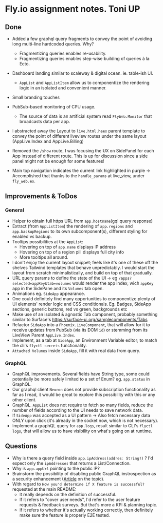 # Fly.io assignment notes. Toni UP
## Done
- Added a few graphql query fragments to convey the point of avoiding long multi-line hardcoded queries. Why?
  - Fragmentizing queries enables re-usability. 
  - Fragmentizing queries enables step-wise building of queries à la Ecto.

- Dashboard landing similar to scaleway & digital ocean. ie. table-ish UI.
  - `AppList` and `AppListItem` allow us to componentize the rendering logic in an isolated and convenient manner.
- Small branding touches
- PubSub-based monitoring of CPU usage. 
  - The source of data is an artificial system read `FlyWeb.Monitor` that broadcasts data per app.
- I abstracted away the Layout to `live.html.heex` parent template to convey the point of different liveview routes under the same layout (AppLive.Index and AppLive.Billing)
- Removed the `/show` route, I was focusing the UX on SidePanel for each App instead of different route. This is up for discussion since a side panel might not be enough for some features!
- Main top navigation indicates the current link highlighted in purple -> Accomplished that thanks to the `handle_params` at live_view, under `fly_web.ex`.


## Improvements & ToDos
### General
- Helper to obtain full https URL from `app.hostname`(gql query response)
- Extract (from `AppListItem`) the rendering of `app.regions` and `app.backupRegions` to its own subcomponent(s), different styling for enabled vs backup.
- Tooltips possibilities at the `AppList`:
  - Hovering on top of `app.name` displays IP address
  - Hovering on top of a region pill displays full city info
  - More tooltips all around.
- I don't enjoy the current layout snippet; feels like it's one of these off the shelves Tailwind templates that behave unpredictably. I would start the layout from scratch minimalistically, and build on top of that gradually.
- URL query params to define the state of the UI -> eg `/apps?selected=appKey&tab=volumes` would render the app index, wich `appKey` app in the SidePane and its `Volumes` tab open.
- Animations eg. `SideApp` appearance.
- One could definitely find many opportunities to componentize plenty of UI elements' render logic and CSS conditionals. Eg. Badges, SideApp sections, generic buttons, red vs green, backgrounds etc
- Make use of an isolated & agnostic Tab component, probably something similar to Surface's https://surface-ui.org/samplecomponents/Tabs
- Refactor `SideApp` into a `Phoenix.LiveComponent`, that will allow for it to receive updates from PubSub (via its DOM `id`) or stemming from its LiveView Parent `AppLive.Index`.
- Implement, as a tab at `SideApp`, an Environment Variable editor; to match the cli's `flyctl secrets` functionality.
- `Attached Volumes` inside `SideApp`, fill it with real data from query.
### GraphQL
- GraphQL improvements. Several fields have String type, some could potentially be more safely limited to a set of Enum? eg. `app.status` in GraphQL.
- Our graphql client `Neuron` does not provide subscription functionality as far as I read, it would be great to explore this possibility with this or any other client. 
- GraphQL. `AppList` does not require to fetch so many fields, reduce the number of fields according to the UI needs to save network data.
- If `SideApp` was accepted as a UI pattern -> Also fetch necessary data ONLY upon click (it's already in the socket now, which is not necessary).
- Implement a graphQL query for `app.logs`, result similar to CLI's `flyctl logs`, that will allow us to have visibility on what's going on at runtime.


## Questions
- Why is there a query field inside `app.ipAddress(addres: String!)` ? I'd expect only the `ipAddresses` that returns a List/Connection.
- Why is `app.appUrl` pointing to the public IP?
- Brainstorm the possibility of disabling public GraphQL instrospection as a security enhancement ([Article](https://www.apollographql.com/blog/graphql/security/why-you-should-disable-graphql-introspection-in-production/) on the topic).
- With regard to `How you'd determine if X feature is successful?` requested at the main README:
  - It really depends on the definition of successful.
  - If it refers to "cover user needs", I'd refer to the user feature requests & feedback surveys. But that's more a KPI & planning topic.
  - If it refers to whether it's actually working correctly, then definitely make sure the feature is properly E2E tested.